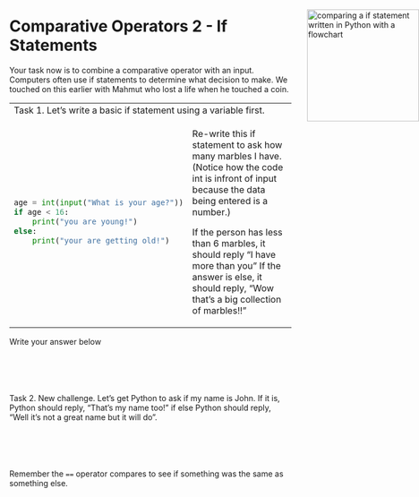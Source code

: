 # Comparative Operators 2 - If Statements
Your task now is to combine a comparative operator with an input. Computers often use if statements to determine what decision to make. We touched on this earlier with Mahmut who lost a life when he touched a coin.

<a href="https://github.com/learnICT/PythonBeginnersWorkbook/blob/main/images/if_statements.svg">
<img style="position: absolute; top: 76px; right: 0; border: 0" height="200px" alt="comparing a if statement written in Python with a flowchart" 
src="https://github.com/learnICT/PythonBeginnersWorkbook/blob/main/images/if_statements.svg?sanitize=true"></a>

<table>
<tbody>
  <tr>
    <td class="tg-0lax" colspan="2">Task 1. Let’s write a basic if statement using a variable first.</td>
  </tr>
<tr>
<td> 

```python
age = int(input("What is your age?"))
if age < 16:
    print("you are young!")
else:
    print("your are getting old!")
```

</td>
<td>

Re-write this if statement to ask how many marbles I have. (Notice how the code int is infront of input because the data being entered is a number.)

If the person has less than 6 marbles, it should reply “I have more than you”
If the answer is else, it should reply, “Wow that’s a big collection of marbles!!”

</td>
</tr>
</tbody>
</table>

Write your answer below
```





```

Task 2. New challenge. Let’s get Python to ask if my name is John. If it is, Python should reply, “That’s my name too!” if else Python should reply, “Well it’s not a great name but it will do”.
```





```
Remember the `==` operator compares to see if something was the same as something else.


